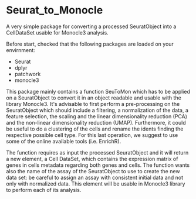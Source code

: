 # Seurat_to_Monocle
A very simple package for converting a processed SeuratObject into a CellDataSet usable for Monocle3 analysis.


Before start, checked that the following packages are loaded on your envirnment:
* Seurat
* dplyr
* patchwork
* monocle3

This package mainly contains a function SeuToMon which has to be applied on a SeuratObject to convert it in an object readable and usable with the library Monocle3.
It's advisable to first perform a pre-processing on the SeuratObject which should include a filtering, a normalization of the data, a feature selection, the scaling and the linear dimensionality reduction (PCA) and the non-linear dimensionality reduction (UMAP).
Furthermore, it could be useful to do a clustering of the cells and rename the idents finding the respective possible cell type. For this last operation, we suggest to use some of the online available tools (i.e. EnrichR).

The function requires as input the processed SeuratObject and it will return a new element, a Cell DataSet, which contains the expression matrix of genes in cells metadata regarding both genes and cells. The function wants also the name of the assay of the SeuratObject to use to create the new data set: be careful to assign an assay with consistent initial data and not only with normalized data.
This element will be usable in Monocle3 library to perform each of its analysis.

